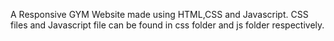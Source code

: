 A Responsive GYM Website made using HTML,CSS and Javascript. 
CSS files and Javascript file can be found in css folder and js folder respectively.
